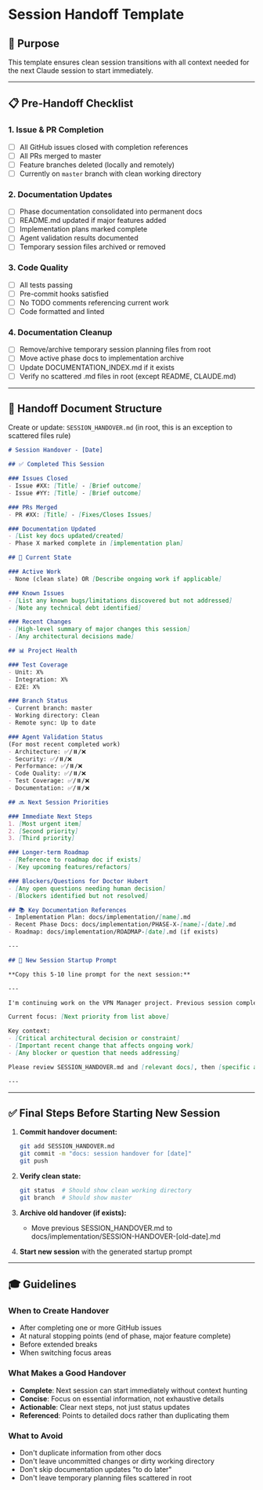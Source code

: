 # Session Handoff Template

## 🎯 Purpose
This template ensures clean session transitions with all context needed for the next Claude session to start immediately.

---

## 📋 Pre-Handoff Checklist

### 1. Issue & PR Completion
- [ ] All GitHub issues closed with completion references
- [ ] All PRs merged to master
- [ ] Feature branches deleted (locally and remotely)
- [ ] Currently on `master` branch with clean working directory

### 2. Documentation Updates
- [ ] Phase documentation consolidated into permanent docs
- [ ] README.md updated if major features added
- [ ] Implementation plans marked complete
- [ ] Agent validation results documented
- [ ] Temporary session files archived or removed

### 3. Code Quality
- [ ] All tests passing
- [ ] Pre-commit hooks satisfied
- [ ] No TODO comments referencing current work
- [ ] Code formatted and linted

### 4. Documentation Cleanup
- [ ] Remove/archive temporary session planning files from root
- [ ] Move active phase docs to implementation archive
- [ ] Update DOCUMENTATION_INDEX.md if it exists
- [ ] Verify no scattered .md files in root (except README, CLAUDE.md)

---

## 📝 Handoff Document Structure

Create or update: `SESSION_HANDOVER.md` (in root, this is an exception to scattered files rule)

```markdown
# Session Handover - [Date]

## ✅ Completed This Session

### Issues Closed
- Issue #XX: [Title] - [Brief outcome]
- Issue #YY: [Title] - [Brief outcome]

### PRs Merged
- PR #XX: [Title] - [Fixes/Closes Issues]

### Documentation Updated
- [List key docs updated/created]
- Phase X marked complete in [implementation plan]

## 🎯 Current State

### Active Work
- None (clean slate) OR [Describe ongoing work if applicable]

### Known Issues
- [List any known bugs/limitations discovered but not addressed]
- [Note any technical debt identified]

### Recent Changes
- [High-level summary of major changes this session]
- [Any architectural decisions made]

## 📊 Project Health

### Test Coverage
- Unit: X%
- Integration: X%
- E2E: X%

### Branch Status
- Current branch: master
- Working directory: Clean
- Remote sync: Up to date

### Agent Validation Status
(For most recent completed work)
- Architecture: ✅/⏸️/❌
- Security: ✅/⏸️/❌
- Performance: ✅/⏸️/❌
- Code Quality: ✅/⏸️/❌
- Test Coverage: ✅/⏸️/❌
- Documentation: ✅/⏸️/❌

## 🔜 Next Session Priorities

### Immediate Next Steps
1. [Most urgent item]
2. [Second priority]
3. [Third priority]

### Longer-term Roadmap
- [Reference to roadmap doc if exists]
- [Key upcoming features/refactors]

### Blockers/Questions for Doctor Hubert
- [Any open questions needing human decision]
- [Blockers identified but not resolved]

## 📚 Key Documentation References
- Implementation Plan: docs/implementation/[name].md
- Recent Phase Docs: docs/implementation/PHASE-X-[name]-[date].md
- Roadmap: docs/implementation/ROADMAP-[date].md (if exists)

---

## 🚀 New Session Startup Prompt

**Copy this 5-10 line prompt for the next session:**

---

I'm continuing work on the VPN Manager project. Previous session completed [Issue #XX/YY - brief description]. All PRs merged, branches clean, on master.

Current focus: [Next priority from list above]

Key context:
- [Critical architectural decision or constraint]
- [Important recent change that affects ongoing work]
- [Any blocker or question that needs addressing]

Please review SESSION_HANDOVER.md and [relevant docs], then [specific action to start with].

---

```

---

## ✅ Final Steps Before Starting New Session

1. **Commit handover document:**
   ```bash
   git add SESSION_HANDOVER.md
   git commit -m "docs: session handover for [date]"
   git push
   ```

2. **Verify clean state:**
   ```bash
   git status  # Should show clean working directory
   git branch  # Should show master
   ```

3. **Archive old handover (if exists):**
   - Move previous SESSION_HANDOVER.md to docs/implementation/SESSION-HANDOVER-[old-date].md

4. **Start new session** with the generated startup prompt

---

## 🎓 Guidelines

### When to Create Handover
- After completing one or more GitHub issues
- At natural stopping points (end of phase, major feature complete)
- Before extended breaks
- When switching focus areas

### What Makes a Good Handover
- **Complete**: Next session can start immediately without context hunting
- **Concise**: Focus on essential information, not exhaustive details
- **Actionable**: Clear next steps, not just status updates
- **Referenced**: Points to detailed docs rather than duplicating them

### What to Avoid
- Don't duplicate information from other docs
- Don't leave uncommitted changes or dirty working directory
- Don't skip documentation updates "to do later"
- Don't leave temporary planning files scattered in root
